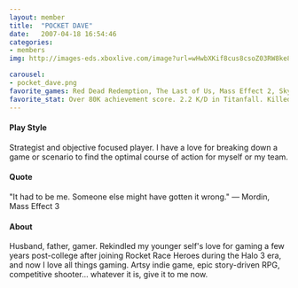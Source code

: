 ```yaml
---
layout: member
title:  "POCKET DAVE"
date:   2007-04-18 16:54:46
categories:
- members
img: http://images-eds.xboxlive.com/image?url=wHwbXKif8cus8csoZ03RW8ke8ralOdP9BGd4wzwl0MJ9z6QzuGwZjtvbE7sSsMVWo5Gw3I_dTpg1exyykpFpqIdgY4IJQcqlGF2gr1EQ.pXVJ0kyPvF9ffqxTiGVUqYYA3PjggcpsVcwIrjnACW5bUwUJt_O.xlPDtPH258VT8k-&format=png

carousel:
- pocket_dave.png
favorite_games: Red Dead Redemption, The Last of Us, Mass Effect 2, Skyrim, Bioshock, Uncharted 2, Dungeons and Dragons
favorite_stat: Over 80K achievement score. 2.2 K/D in Titanfall. Killed every pigeon in GTA IV.
---
```

#### Play Style
Strategist and objective focused player. I have a love for breaking down a game or scenario to find the optimal course of action for myself or my team.

#### Quote
"It had to be me. Someone else might have gotten it wrong." &mdash; Mordin, Mass Effect 3

#### About
Husband, father, gamer. Rekindled my younger self's love for gaming a few years post-college after joining Rocket Race Heroes during the Halo 3 era, and now I love all things gaming. Artsy indie game, epic story-driven RPG, competitive shooter... whatever it is, give it to me now.
